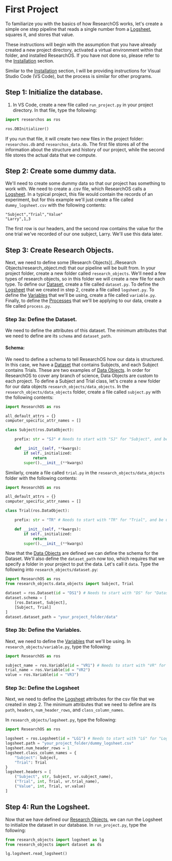 # First Project
To familiarize you with the basics of how ResearchOS works, let's create a simple one step pipeline that reads a single number from a [Logsheet](../Research%20Objects/Pipeline%20Objects/logsheet.md), squares it, and stores that value. 

These instructions will begin with the assumption that you have already created a new project directory, activated a virtual environment within that folder, and installed ResearchOS. If you have not done so, please refer to the [Installation](../installation.md) section.

Similar to the [Installation](../installation.md) section, I will be providing instructions for Visual Studio Code (VS Code), but the process is similar for other programs.

## Step 1: Initialize the database.
1. In VS Code, create a new file called `run_project.py` in your project directory. In that file, type the following:
```python
import researchos as ros

ros.DBInitializer()
```
If you run that file, it will create two new files in the project folder: `researchos.db` and `researchos_data.db`. The first file stores all of the information about the structure and history of our project, while the second file stores the actual data that we compute.

## Step 2: Create some dummy data.
We'll need to create some dummy data so that our project has something to work with. We need to create a .csv file, which ResearchOS calls a [Logsheet](../Research%20Objects/Pipeline%20Objects/logsheet.md). In a typical project, this file would contain the records of an experiment, but for this example we'll just create a file called `dummy_logsheet.csv` with the following contents:
```csv
"Subject","Trial","Value"
"Larry",1,3
```

The first row is our headers, and the second row contains the value for the one trial we've recorded of our one subject, Larry. We'll use this data later.

## Step 3: Create Research Objects.
Next, we need to define some [Research Objects](../Research Objects/research_object.md) that our pipeline will be built from. In your project folder, create a new folder called `research_objects`. We'll need a few types of research objects, so in this folder we will create a new file for each type. To define our [Dataset](../Research%20Objects//Data%20Objects/dataset.md), create a file called `dataset.py`. To define the [Logsheet](../Research%20Objects/Pipeline%20Objects/logsheet.md) that we created in step 2, create a file called `logsheet.py`. To define the [Variables](../Research%20Objects/variable.md) that we'll be using, create a file called `variable.py`. Finally, to define the [Processes](../Research%20Objects/Pipeline%20Objects/process.md) that we'll be applying to our data, create a file called `process.py`.

### Step 3a: Define the Dataset.
We need to define the attributes of this dataset. The minimum attributes that we need to define are its `schema` and `dataset_path`. 
#### Schema:
We need to define a schema to tell ResearchOS how our data is structured. In this case, we have a [Dataset](../Research%20Objects//Data%20Objects/dataset.md) that contains Subjects, and each Subject contains Trials. These are two examples of [Data Objects](../Research%20Objects/Data%20Objects/data_object.md). In order for ResearchOS to cover any branch of science, Data Objects are custom to each project. To define a Subject and Trial class, let's create a new folder for our data objects `research_objects/data_objects`. In the `research_objects/data_objects` folder, create a file called `subject.py` with the following contents:
```python
import ResearchOS as ros

all_default_attrs = {}
computer_specific_attr_names = []

class Subject(ros.DataObject):

    prefix: str = "SJ" # Needs to start with "SJ" for "Subject", and be unique within the project.

    def __init__(self, **kwargs):
        if self._initialized:
            return
        super().__init__(**kwargs)
```

Similarly, create a file called `trial.py` in the `research_objects/data_objects` folder with the following contents:
```python
import ResearchOS as ros

all_default_attrs = {}
computer_specific_attr_names = []

class Trial(ros.DataObject):

    prefix: str = "TR" # Needs to start with "TR" for "Trial", and be unique within the project.

    def __init__(self, **kwargs):
        if self._initialized:
            return
        super().__init__(**kwargs)
```
Now that the [Data Objects](../Research%20Objects/Data%20Objects/data_object.md) are defined we can define the schema for the Dataset. We'll also define the `dataset_path` now too, which requires that we specify a folder in your project to put the data. Let's call it `data`. Type the following into `research_objects/dataset.py`:
```python
import ResearchOS as ros
from research_objects.data_objects import Subject, Trial

dataset = ros.Dataset(id = "DS1") # Needs to start with "DS" for "Dataset", and be unique within the project.
dataset.schema = [
    [ros.Dataset, Subject],
    [Subject, Trial]
]
dataset.dataset_path = "your_project_folder/data"
```

### Step 3b: Define the Variables.
Next, we need to define the [Variables](../Research%20Objects/variable.md) that we'll be using. In `research_objects/variable.py`, type the following:
```python
import ResearchOS as ros

subject_name = ros.Variable(id = "VR1") # Needs to start with "VR" for "Variable", and be unique within the project.
trial_name = ros.Variable(id = "VR2")
value = ros.Variable(id = "VR3")
```

### Step 3c: Define the Logsheet
Next, we need to define the [Logsheet](../Research%20Objects/Pipeline%20Objects/logsheet.md) attributes for the csv file that we created in step 2. The minimum attributes that we need to define are its `path`, `headers`, `num_header_rows`, and `class_column_names`.

In `research_objects/logsheet.py`, type the following:
```python
import ResearchOS as ros

logsheet = ros.Logsheet(id = "LG1") # Needs to start with "LG" for "Logsheet", and be unique within the project.
logsheet.path = "your_project_folder/dummy_logsheet.csv"
logsheet.num_header_rows = 1
logsheet.class_column_names = {
    "Subject": Subject,
    "Trial": Trial
}
logsheet.headers = [
    ("Subject", str, Subject, vr.subject_name),
    ("Trial", int, Trial, vr.trial_name),
    ("Value", int, Trial, vr.value)
]
```

## Step 4: Run the Logsheet.
Now that we have defined our [Research Objects](../Research%20Objects/research_object.md), we can run the Logsheet to initialize the dataset in our database. In `run_project.py`, type the following:
```python
from research_objects import logsheet as lg
from research_objects import dataset as ds

lg.logsheet.read_logsheet()
```
